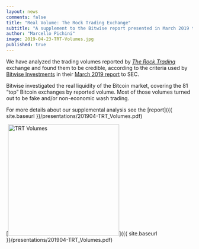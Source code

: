 ```yaml
---
layout: news
comments: false
title: "Real Volume: The Rock Trading Exchange"
subtitle: "A supplement to the Bitwise report presented in March 2019 to SEC"
author: "Marcello Pichini"
image: 2019-04-23-TRT-Volumes.jpg
published: true
---
```

We have analyzed the trading volumes reported by
[_The Rock Trading_](http://www.therocktrading.com/) exchange
and found them to be credible,
according to the criteria used by
[Bitwise Investments](https://www.bitwiseinvestments.com/) in their
[March 2019 report](http://www.sec.gov/comments/sr-nysearca-2019-01/srnysearca201901-5164833-183434.pdf) to SEC.

Bitwise investigated the real liquidity of the Bitcoin market,
covering the 81 “top” Bitcoin exchanges by reported volume.
Most of those volumes turned out to be fake
and/or non-economic wash trading.

For more details about our supplemental analysis see the
[report]({{ site.baseurl }}/presentations/201904-TRT_Volumes.pdf)

[<img src="{{ site.baseurl }}/img/posts/2019-04-23-TRT-Volumes.jpg" alt="TRT Volumes" width="300" />]({{ site.baseurl }}/presentations/201904-TRT_Volumes.pdf)
